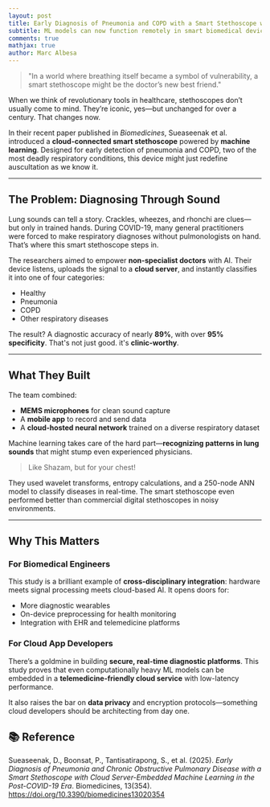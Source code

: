 ```yaml
---
layout: post
title: Early Diagnosis of Pneumonia and COPD with a Smart Stethoscope with Cloud Server-Embedded Machine Learning
subtitle: ML models can now function remotely in smart biomedical devices!
comments: true
mathjax: true
author: Marc Albesa
---
```


> "In a world where breathing itself became a symbol of vulnerability, a smart stethoscope might be the doctor’s new best friend."

When we think of revolutionary tools in healthcare, stethoscopes don’t usually come to mind. They’re iconic, yes—but unchanged for over a century. That changes now.

In their recent paper published in *Biomedicines*, Sueaseenak et al. introduced a **cloud-connected smart stethoscope** powered by **machine learning**. Designed for early detection of pneumonia and COPD, two of the most deadly respiratory conditions, this device might just redefine auscultation as we know it.

---

## The Problem: Diagnosing Through Sound

Lung sounds can tell a story. Crackles, wheezes, and rhonchi are clues—but only in trained hands. During COVID-19, many general practitioners were forced to make respiratory diagnoses without pulmonologists on hand. That’s where this smart stethoscope steps in.

The researchers aimed to empower **non-specialist doctors** with AI. Their device listens, uploads the signal to a **cloud server**, and instantly classifies it into one of four categories:
- Healthy
- Pneumonia
- COPD
- Other respiratory diseases

The result? A diagnostic accuracy of nearly **89%**, with over **95% specificity**. That's not just good. it's **clinic-worthy**.

---

## What They Built 

The team combined:
- **MEMS microphones** for clean sound capture  
- A **mobile app** to record and send data  
- A **cloud-hosted neural network** trained on a diverse respiratory dataset  

Machine learning takes care of the hard part—**recognizing patterns in lung sounds** that might stump even experienced physicians.

> Like Shazam, but for your chest!

They used wavelet transforms, entropy calculations, and a 250-node ANN model to classify diseases in real-time. The smart stethoscope even performed better than commercial digital stethoscopes in noisy environments.

---

## Why This Matters

### For Biomedical Engineers
This study is a brilliant example of **cross-disciplinary integration**: hardware meets signal processing meets cloud-based AI. It opens doors for:
- More diagnostic wearables  
- On-device preprocessing for health monitoring  
- Integration with EHR and telemedicine platforms  

### For Cloud App Developers
There’s a goldmine in building **secure, real-time diagnostic platforms**. This study proves that even computationally heavy ML models can be embedded in a **telemedicine-friendly cloud service** with low-latency performance.

It also raises the bar on **data privacy** and encryption protocols—something cloud developers should be architecting from day one.

## 📚 Reference

Sueaseenak, D., Boonsat, P., Tantisatirapong, S., et al. (2025). *Early Diagnosis of Pneumonia and Chronic Obstructive Pulmonary Disease with a Smart Stethoscope with Cloud Server-Embedded Machine Learning in the Post-COVID-19 Era*. Biomedicines, 13(354). https://doi.org/10.3390/biomedicines13020354